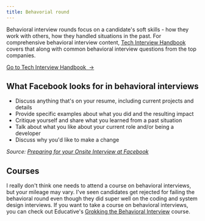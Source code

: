 ```yaml
---
title: Behavorial round
---
```


Behavioral interview rounds focus on a candidate's soft skills - how they work with others, how they handled situations in the past. For comprehensive behavioral interview content, [Tech Interview Handbook](https://www.techinterviewhandbook.org/behavioral-interview/) covers that along with common behavioral interview questions from the top companies.

<a className="button button--primary" href="https://www.techinterviewhandbook.org/behavioral-interview/">Go to Tech Interview Handbook &nbsp;→</a>

## What Facebook looks for in behavioral interviews

- Discuss anything that's on your resume, including current projects and details
- Provide specific examples about what you did and the resulting impact
- Critique yourself and share what you learned from a past situation
- Talk about what you like about your current role and/or being a developer
- Discuss why you'd like to make a change

_Source: [Preparing for your Onsite Interview at Facebook](https://www.facebook.com/careers/swe-prep-onsite)_

## Courses

I really don't think one needs to attend a course on behavioral interviews, but your mileage may vary. I've seen candidates get rejected for failing the behavioral round even though they did super well on the coding and system design interviews. If you want to take a course on behavioral interviews, you can check out Educative's [Grokking the Behavioral Interview](https://www.educative.io/courses/grokking-the-behavioral-interview?aff=x23W) course.
